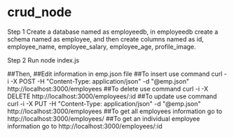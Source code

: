 # crud_node
Step 1
Create a database named as employeedb, in employeedb create a schema named as employee, and then create columns named as id, employee_name, employee_salary, employee_age, profile_image.

Step 2 
Run node index.js

##Then, 
##Edit information in emp.json file
##To insert use command curl -i -X POST -H "Content-Type: application/json" -d "@emp.json" http://localhost:3000/employees
##To delete use command curl -i -X DELETE http://localhost:3000/employees/:id 
##To update use command curl -i -X PUT -H "Content-Type: application/json" -d "@emp.json" http://localhost:3000/employees
##To get all employees information go to http://localhost:3000/employees/ 
##To get an individual employee information go to http://localhost:3000/employees/:id
